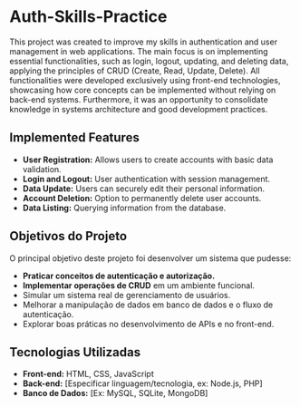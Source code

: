 # Auth-Skills-Practice
  This project was created to improve my skills in authentication and user management in web applications. The main focus is on implementing essential functionalities, such as login, logout, updating, and deleting data, applying the principles of CRUD (Create, Read, Update, Delete). All functionalities were developed exclusively using front-end technologies, showcasing how core concepts can be implemented without relying on back-end systems. Furthermore, it was an opportunity to consolidate knowledge in systems architecture and good development practices.

## Implemented Features
- **User Registration:** Allows users to create accounts with basic data validation.
- **Login and Logout:** User authentication with session management.
- **Data Update:** Users can securely edit their personal information.
- **Account Deletion:** Option to permanently delete user accounts.
- **Data Listing:** Querying information from the database.

## Objetivos do Projeto
O principal objetivo deste projeto foi desenvolver um sistema que pudesse:
- **Praticar conceitos de autenticação e autorização.**
- **Implementar operações de CRUD** em um ambiente funcional.
- Simular um sistema real de gerenciamento de usuários.
- Melhorar a manipulação de dados em banco de dados e o fluxo de autenticação.
- Explorar boas práticas no desenvolvimento de APIs e no front-end.

## Tecnologias Utilizadas
- **Front-end:** HTML, CSS, JavaScript
- **Back-end:** [Especificar linguagem/tecnologia, ex: Node.js, PHP]
- **Banco de Dados:** [Ex: MySQL, SQLite, MongoDB]
